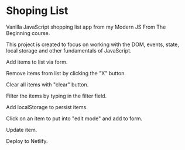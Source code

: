 # Shoping List

Vanilla JavaScript shopping list app from my Modern JS From The Beginning course.

This project is created to focus on working with the DOM, events, state, local storage and other fundamentals of JavaScript.

Add items to list via form.

Remove items from list by clicking the "X" button.

Clear all items with "clear" button.

Filter the items by typing in the filter field.

Add localStorage to persist items.

Click on an item to put into "edit mode" and add to form.

Update item.

Deploy to Netlify.
